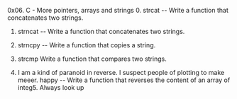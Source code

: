 0x06. C - More pointers, arrays and strings
0. strcat
-- Write a function that concatenates two strings.

1. strncat
-- Write a function that concatenates two strings.

2. strncpy
-- Write a function that copies a string.

3. strcmp
Write a function that compares two strings.

4. I am a kind of paranoid in reverse. I suspect people of plotting to make meeer.
 happy
-- Write a function that reverses the content of an array of integ5. Always look up
